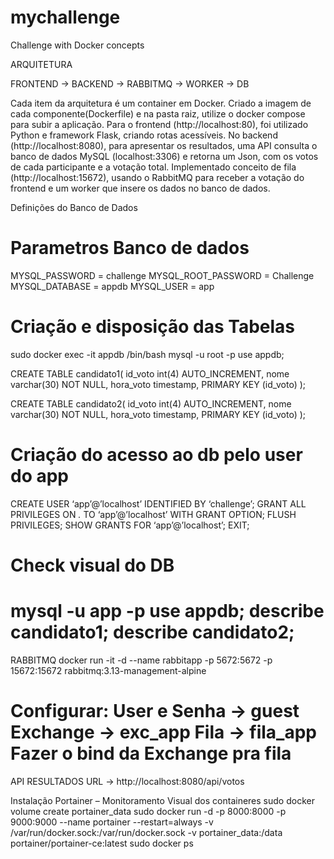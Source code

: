 # mychallenge

Challenge with Docker concepts

ARQUITETURA

FRONTEND -> BACKEND -> RABBITMQ -> WORKER -> DB

Cada item da arquitetura é um container em Docker.
Criado a imagem de cada componente(Dockerfile) e na pasta raiz, utilize o docker compose para subir a aplicação.
Para o frontend (http://localhost:80), foi utilizado Python e framework Flask, criando rotas acessíveis.
No backend (http://localhost:8080), para apresentar os resultados, uma API consulta o banco de dados MySQL (localhost:3306) e retorna um Json, com os votos de cada participante e a votação total.
Implementado conceito de fila (http://localhost:15672), usando o RabbitMQ para receber a votação do frontend e um worker que insere os dados no banco de dados.

Definições do Banco de Dados
# Parametros Banco de dados
MYSQL_PASSWORD = challenge
MYSQL_ROOT_PASSWORD = Challenge
MYSQL_DATABASE = appdb
MYSQL_USER = app

# Criação e disposição das Tabelas

sudo docker exec -it appdb /bin/bash
mysql -u root -p
use appdb;

CREATE TABLE candidato1(
id_voto int(4) AUTO_INCREMENT,
nome varchar(30) NOT NULL,
hora_voto timestamp,
PRIMARY KEY (id_voto)
);

CREATE TABLE candidato2(
id_voto int(4) AUTO_INCREMENT,
nome varchar(30) NOT NULL,
hora_voto timestamp,
PRIMARY KEY (id_voto)
);

# Criação do acesso ao db pelo user do app
CREATE USER ‘app’@’localhost’ IDENTIFIED BY ‘challenge’;
GRANT ALL PRIVILEGES ON *.* TO ‘app’@’localhost’ WITH GRANT OPTION;
FLUSH PRIVILEGES;
SHOW GRANTS FOR ‘app’@’localhost’;
EXIT;
# Check visual do DB
mysql -u app -p
use appdb;
describe candidato1;
describe candidato2;
====================================================================================================================

RABBITMQ
docker run -it -d --name rabbitapp -p 5672:5672 -p 15672:15672 rabbitmq:3.13-management-alpine

Configurar:
User e Senha -> guest
Exchange -> exc_app
Fila -> fila_app
Fazer o bind da Exchange pra fila
====================================================================================================================

API RESULTADOS
URL -> http://localhost:8080/api/votos
 

Instalação Portainer – Monitoramento Visual dos containeres
sudo docker volume create portainer_data
sudo docker run -d -p 8000:8000 -p 9000:9000 --name portainer --restart=always -v /var/run/docker.sock:/var/run/docker.sock -v portainer_data:/data portainer/portainer-ce:latest
sudo docker ps
